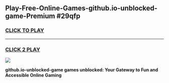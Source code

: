 
## Play-Free-Online-Games-github.io-unblocked-game-Premium #29qfp
<h3>
<a href="https://premium.freeplayer.one?title=github.io-unblocked-game&ref=8M">CLICK TO PLAY</a></h3>
<hr>

<h3>
<a href="https://premium.freeplayer.one?title=github.io-unblocked-game&ref=8M">CLICK 2 PLAY</a>
  
</h3>

<a href="https://premium.freeplayer.one?title=github.io-unblocked-game&ref=8M"><img src="https://clearcache.store/games.png"></a>


**github.io-unblocked-game games unblocked: Your Gateway to Fun and Accessible Online Gaming**
